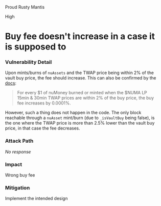 Proud Rusty Mantis

High

# Buy fee doesn't increase in a case it is supposed to

### Vulnerability Detail

Upon mints/burns of `nuAssets` and the TWAP price being within 2% of the vault buy price, the fee should increase. This can also be confirmed by the [docs](https://numa-1.gitbook.io/numa-v3-white-paper/mechanics/the-vault#dynamic-fee-model):
>For every $1 of nuMoney burned or minted when the $NUMA LP 15min & 30min TWAP prices are within 2% of the buy price, the buy fee increases by 0.0001%. 

However, such a thing does not happen in the code. The only block reachable through a `nuAsset` mint/burn (due to `_isVaultBuy` being false), is the one where the TWAP price is more than 2.5% lower than the vault buy price, in that case the fee decreases.
### Attack Path

_No response_

### Impact

Wrong buy fee

### Mitigation

Implement the intended design